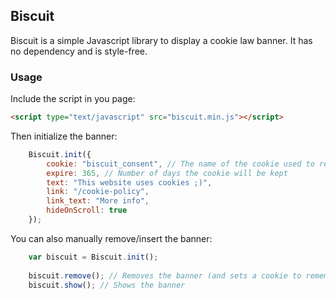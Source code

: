 ## Biscuit

Biscuit is a simple Javascript library to display a cookie law banner.
It has no dependency and is style-free.

### Usage

Include the script in you page:

```html
<script type="text/javascript" src="biscuit.min.js"></script>
```

Then initialize the banner:

```js
    Biscuit.init({
        cookie: "biscuit_consent", // The name of the cookie used to remember the consent
        expire: 365, // Number of days the cookie will be kept
        text: "This website uses cookies ;)",
        link: "/cookie-policy",
        link_text: "More info",
        hideOnScroll: true
    });
```

You can also manually remove/insert the banner:

```js
    var biscuit = Biscuit.init();
    
    biscuit.remove(); // Removes the banner (and sets a cookie to remember the consent)
    biscuit.show(); // Shows the banner
``` 
